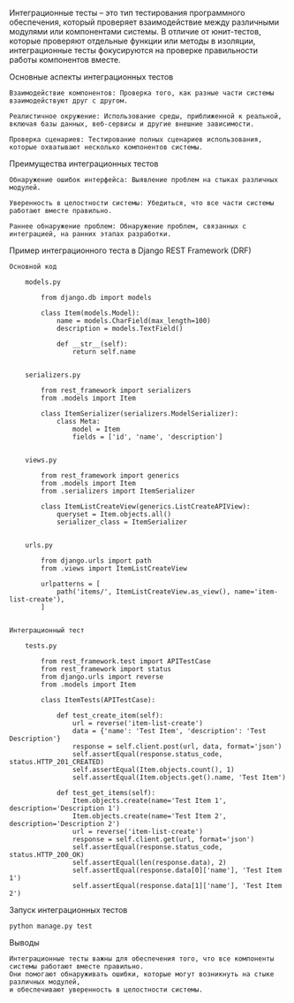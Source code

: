 Интеграционные тесты – это тип тестирования программного обеспечения, который проверяет взаимодействие
между различными модулями или компонентами системы. В отличие от юнит-тестов,
которые проверяют отдельные функции или методы в изоляции,
интеграционные тесты фокусируются на проверке правильности работы компонентов вместе.


Основные аспекты интеграционных тестов

    Взаимодействие компонентов: Проверка того, как разные части системы взаимодействуют друг с другом.

    Реалистичное окружение: Использование среды, приближенной к реальной, включая базы данных, веб-сервисы и другие внешние зависимости.

    Проверка сценариев: Тестирование полных сценариев использования, которые охватывают несколько компонентов системы.


Преимущества интеграционных тестов

    Обнаружение ошибок интерфейса: Выявление проблем на стыках различных модулей.

    Уверенность в целостности системы: Убедиться, что все части системы работают вместе правильно.

    Раннее обнаружение проблем: Обнаружение проблем, связанных с интеграцией, на ранних этапах разработки.


Пример интеграционного теста в Django REST Framework (DRF)

    Основной код

        models.py

            from django.db import models

            class Item(models.Model):
                name = models.CharField(max_length=100)
                description = models.TextField()

                def __str__(self):
                    return self.name


        serializers.py

            from rest_framework import serializers
            from .models import Item

            class ItemSerializer(serializers.ModelSerializer):
                class Meta:
                    model = Item
                    fields = ['id', 'name', 'description']


        views.py

            from rest_framework import generics
            from .models import Item
            from .serializers import ItemSerializer

            class ItemListCreateView(generics.ListCreateAPIView):
                queryset = Item.objects.all()
                serializer_class = ItemSerializer


        urls.py

            from django.urls import path
            from .views import ItemListCreateView

            urlpatterns = [
                path('items/', ItemListCreateView.as_view(), name='item-list-create'),
            ]


    Интеграционный тест

        tests.py

            from rest_framework.test import APITestCase
            from rest_framework import status
            from django.urls import reverse
            from .models import Item

            class ItemTests(APITestCase):

                def test_create_item(self):
                    url = reverse('item-list-create')
                    data = {'name': 'Test Item', 'description': 'Test Description'}
                    response = self.client.post(url, data, format='json')
                    self.assertEqual(response.status_code, status.HTTP_201_CREATED)
                    self.assertEqual(Item.objects.count(), 1)
                    self.assertEqual(Item.objects.get().name, 'Test Item')

                def test_get_items(self):
                    Item.objects.create(name='Test Item 1', description='Description 1')
                    Item.objects.create(name='Test Item 2', description='Description 2')
                    url = reverse('item-list-create')
                    response = self.client.get(url, format='json')
                    self.assertEqual(response.status_code, status.HTTP_200_OK)
                    self.assertEqual(len(response.data), 2)
                    self.assertEqual(response.data[0]['name'], 'Test Item 1')
                    self.assertEqual(response.data[1]['name'], 'Test Item 2')



Запуск интеграционных тестов
    
    python manage.py test


Выводы

    Интеграционные тесты важны для обеспечения того, что все компоненты системы работают вместе правильно. 
    Они помогают обнаруживать ошибки, которые могут возникнуть на стыке различных модулей, 
    и обеспечивают уверенность в целостности системы.

